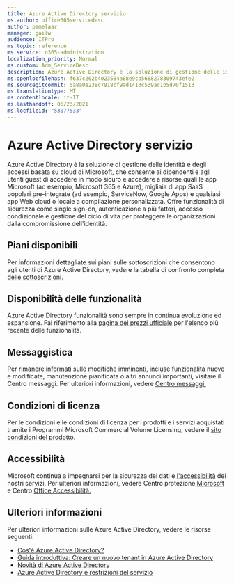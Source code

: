 ```yaml
---
title: Azure Active Directory servizio
ms.author: office365servicedesc
author: pamelaar
manager: gailw
audience: ITPro
ms.topic: reference
ms.service: o365-administration
localization_priority: Normal
ms.custom: Adm_ServiceDesc
description: Azure Active Directory è la soluzione di gestione delle identità e degli accessi basata sul cloud di Microsoft, che consente ai dipendenti e agli utenti guest di accedere in modo sicuro alle risorse.
ms.openlocfilehash: f637c202b4023584a88e9cb5688278309743efe2
ms.sourcegitcommit: 5a8a0e238c7918cf9ad1413c539ac1b5d70f1513
ms.translationtype: MT
ms.contentlocale: it-IT
ms.lasthandoff: 06/23/2021
ms.locfileid: "53077533"
---
```

# <a name="azure-active-directory-service-description"></a>Azure Active Directory servizio

Azure Active Directory è la soluzione di gestione delle identità e degli accessi basata su cloud di Microsoft, che consente ai dipendenti e agli utenti guest di accedere in modo sicuro e accedere a risorse quali le app Microsoft (ad esempio, Microsoft 365 e Azure), migliaia di app SaaS popolari pre-integrate (ad esempio, ServiceNow, Google Apps) e qualsiasi app Web cloud o locale a compilazione personalizzata. Offre funzionalità di sicurezza come single sign-on, autenticazione a più fattori, accesso condizionale e gestione del ciclo di vita per proteggere le organizzazioni dalla compromissione dell'identità.

## <a name="available-plans"></a>Piani disponibili

Per informazioni dettagliate sui piani sulle sottoscrizioni che consentono agli utenti di Azure Active Directory, vedere la tabella di confronto completa [delle sottoscrizioni.](https://go.microsoft.com/fwlink/?linkid=2139145)

## <a name="feature-availability"></a>Disponibilità delle funzionalità

Azure Active Directory funzionalità sono sempre in continua evoluzione ed espansione. Fai riferimento alla [pagina dei prezzi ufficiale](https://www.microsoft.com/security/business/identity-access-management/azure-ad-pricing) per l'elenco più recente delle funzionalità.

## <a name="messaging"></a>Messaggistica

Per rimanere informati sulle modifiche imminenti, incluse funzionalità nuove e modificate, manutenzione pianificata o altri annunci importanti, visitare il Centro messaggi. Per ulteriori informazioni, vedere [Centro messaggi.](/microsoft-365/admin/manage/message-center)

## <a name="licensing-terms"></a>Condizioni di licenza

Per le condizioni e le condizioni di licenza per i prodotti e i servizi acquistati tramite i Programmi Microsoft Commercial Volume Licensing, vedere il [sito condizioni del prodotto](https://www.microsoft.com/licensing/terms/).

## <a name="accessibility"></a>Accessibilità

Microsoft continua a impegnarsi per la sicurezza dei dati e [l'accessibilità](https://www.microsoft.com/trust-center/compliance/accessibility) dei nostri servizi. Per ulteriori informazioni, vedere Centro protezione [Microsoft](https://www.microsoft.com/trust-center) e Centro [Office Accessibilità.](https://support.office.com/article/ecab0fcf-d143-4fe8-a2ff-6cd596bddc6d)

## <a name="learn-more"></a>Ulteriori informazioni

Per ulteriori informazioni sulle Azure Active Directory, vedere le risorse seguenti:

- [Cos'è Azure Active Directory?](/azure/active-directory/fundamentals/active-directory-whatis)
- [Guida introduttiva: Creare un nuovo tenant in Azure Active Directory](/azure/active-directory/fundamentals/active-directory-access-create-new-tenant)
- [Novità di Azure Active Directory](/azure/active-directory/fundamentals/whats-new)
- [Azure Active Directory e restrizioni del servizio](/azure/active-directory/enterprise-users/directory-service-limits-restrictions)
